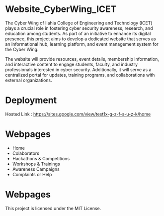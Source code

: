 # Website_CyberWing_ICET
The Cyber Wing of Ilahia College of Engineering and Technology (ICET) plays a crucial role in fostering cyber security awareness, research, and education among students. As part of an initiative to enhance its digital presence, this project aims to develop a dedicated website that serves as an informational hub, learning platform, and event management system for the Cyber Wing.

The website will provide resources, event details, membership information, and interactive content to engage students, faculty, and industry professionals interested in cyber security. Additionally, it will serve as a centralized portal for updates, training programs, and collaborations with external organizations.

# Deployment
Hosted Link : https://sites.google.com/view/test1x-g-z-f-s-u-z-k/home

# Webpages
- Home
- Colaborators
- Hackathons & Competitions
- Workshops & Trainings
- Awareness Campaigns
- Complaints or Help


# Webpages
This project is licensed under the MIT License.
